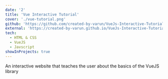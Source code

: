 ```yaml
---
date: '2'
title: 'Vue Interactive Tutorial'
cover: './vue-tutorial.png'
github: 'https://github.com/created-by-varun/VueJs-Interactive-Tutorial'
external: 'https://created-by-varun.github.io/VueJs-Interactive-Tutorial/'
tech:
  - HTML & CSS
  - VueJS
  - Javscript
showInProjects: true
---
```


An interactive website that teaches the user about the basics of the VueJS library
